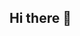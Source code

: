 ## Hi there 👋

<!--
**Yushun27/Yushun27** is a ✨ _special_ ✨ repository because its `README.md` (this file) appears on your GitHub profile.

Here are some ideas to get you started:

- 🔭 I’m currently working on Imaging Analysis
- 🌱 I’m currently learning EVERYTHING
- 💬 Ask me about ANYTHING interested
- 📫 How to reach me: yu-shun.wang@mpfi.org
- ⚡ Fun fact: I'm a neuroscientist but not a nerdy
-->

